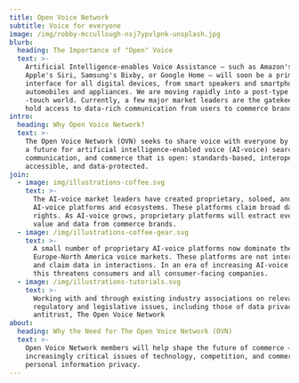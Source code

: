 ```yaml
---
title: Open Voice Network
subtitle: Voice for everyone
image: /img/robby-mccullough-nsj7ypvlpnk-unsplash.jpg
blurb:
  heading: The Importance of "Open" Voice
  text: >-
    Artificial Intelligence-enables Voice Assistance – such as Amazon's Alex,
    Apple's Siri, Samsung's Bixby, or Google Home – will soon be a primary
    interface for all digital devices, from smart speakers and smartphones to
    automobiles and appliances. We are moving rapidly into a post-type and
    -touch world. Currently, a few major market leaders are the gatekeepers and
    hold access to data-rich communication from users to commerce brands.
intro:
  heading: Why Open Voice Network?
  text: >-
    The Open Voice Network (OVN) seeks to share voice with everyone by creating
    a future for artificial intelligence-enabled voice (AI-voice) search,
    communication, and commerce that is open: standards-based, interoperable,
    accessible, and data-protected.
join:
  - image: img/illustrations-coffee.svg
    text: >-
      The AI-voice market leaders have created proprietary, soloed, and gated
      AI-voice platforms and ecosystems. These platforms claim broad data
      rights. As AI-voice grows, proprietary platforms will extract ever greater
      value and data from commerce brands.
  - image: /img/illustrations-coffee-gear.svg
    text: >-
      A small number of proprietary AI-voice platforms now dominate the
      Europe-North America voice markets. These platforms are not interoperable
      and claim data in interactions. In an era of increasing AI-voice adoption,
      this threatens consumers and all consumer-facing companies.
  - image: /img/illustrations-tutorials.svg
    text: >-
      Working with and through existing industry associations on relevant
      regulatory and legislative issues, including those of data privacy and
      antitrust, The Open Voice Network 
about:
  heading: Why the Need for The Open Voice Network (OVN)
  text: >-
    Open Voice Network members will help shape the future of commerce – in
    increasingly critical issues of technology, competition, and commercial and
    personal information privacy.
---
```



